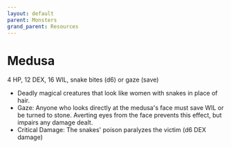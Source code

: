 ```yaml
---
layout: default
parent: Monsters
grand_parent: Resources
---
```


# Medusa

4 HP, 12 DEX, 16 WIL, snake bites (d6) or gaze (save)

- Deadly magical creatures that look like women with snakes in place of hair.
- Gaze: Anyone who looks directly at the medusa's face must save WIL or be turned to stone. Averting eyes from the face prevents this effect, but impairs any damage dealt. 
- Critical Damage: The snakes' poison paralyzes the victim (d6 DEX damage)


